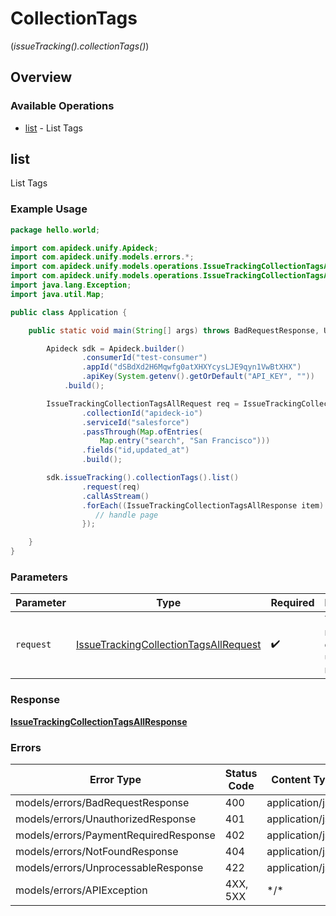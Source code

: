 # CollectionTags
(*issueTracking().collectionTags()*)

## Overview

### Available Operations

* [list](#list) - List Tags

## list

List Tags

### Example Usage

<!-- UsageSnippet language="java" operationID="issueTracking.collectionTagsAll" method="get" path="/issue-tracking/collections/{collection_id}/tags" -->
```java
package hello.world;

import com.apideck.unify.Apideck;
import com.apideck.unify.models.errors.*;
import com.apideck.unify.models.operations.IssueTrackingCollectionTagsAllRequest;
import com.apideck.unify.models.operations.IssueTrackingCollectionTagsAllResponse;
import java.lang.Exception;
import java.util.Map;

public class Application {

    public static void main(String[] args) throws BadRequestResponse, UnauthorizedResponse, PaymentRequiredResponse, NotFoundResponse, UnprocessableResponse, Exception {

        Apideck sdk = Apideck.builder()
                .consumerId("test-consumer")
                .appId("dSBdXd2H6Mqwfg0atXHXYcysLJE9qyn1VwBtXHX")
                .apiKey(System.getenv().getOrDefault("API_KEY", ""))
            .build();

        IssueTrackingCollectionTagsAllRequest req = IssueTrackingCollectionTagsAllRequest.builder()
                .collectionId("apideck-io")
                .serviceId("salesforce")
                .passThrough(Map.ofEntries(
                    Map.entry("search", "San Francisco")))
                .fields("id,updated_at")
                .build();

        sdk.issueTracking().collectionTags().list()
                .request(req)
                .callAsStream()
                .forEach((IssueTrackingCollectionTagsAllResponse item) -> {
                   // handle page
                });

    }
}
```

### Parameters

| Parameter                                                                                                 | Type                                                                                                      | Required                                                                                                  | Description                                                                                               |
| --------------------------------------------------------------------------------------------------------- | --------------------------------------------------------------------------------------------------------- | --------------------------------------------------------------------------------------------------------- | --------------------------------------------------------------------------------------------------------- |
| `request`                                                                                                 | [IssueTrackingCollectionTagsAllRequest](../../models/operations/IssueTrackingCollectionTagsAllRequest.md) | :heavy_check_mark:                                                                                        | The request object to use for the request.                                                                |

### Response

**[IssueTrackingCollectionTagsAllResponse](../../models/operations/IssueTrackingCollectionTagsAllResponse.md)**

### Errors

| Error Type                            | Status Code                           | Content Type                          |
| ------------------------------------- | ------------------------------------- | ------------------------------------- |
| models/errors/BadRequestResponse      | 400                                   | application/json                      |
| models/errors/UnauthorizedResponse    | 401                                   | application/json                      |
| models/errors/PaymentRequiredResponse | 402                                   | application/json                      |
| models/errors/NotFoundResponse        | 404                                   | application/json                      |
| models/errors/UnprocessableResponse   | 422                                   | application/json                      |
| models/errors/APIException            | 4XX, 5XX                              | \*/\*                                 |